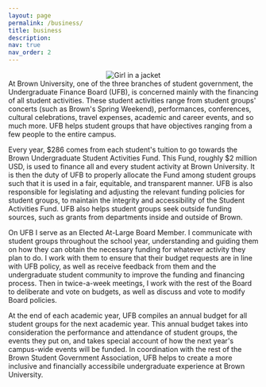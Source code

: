```yaml
---
layout: page
permalink: /business/
title: business
description:
nav: true
nav_order: 2
---
```

<center><img src="https://johanndizon.github.io/assets/img/123.jpg" alt="Girl in a jacket"></center>
At Brown University, one of the three branches of student government, the Undergraduate Finance Board (UFB), is concerned mainly with the financing of all student activities. These student activities range from student groups' concerts (such as Brown's Spring Weekend), performances, conferences, cultural celebrations, travel expenses, academic and career events, and so much more. UFB helps student groups that have objectives ranging from a few people to the entire campus.

Every year, $286 comes from each student's tuition to go towards the Brown Undergraduate Student Activities Fund. This Fund, roughly $2 million USD, is used to finance all and every student activity at Brown University. It is then the duty of UFB to properly allocate the Fund among student groups such that it is used in a fair, equitable, and transparent manner. UFB is also responsible for legislating and adjusting the relevant funding policies for student groups, to maintain the integrity and accessibility of the Student Activities Fund. UFB also helps student groups seek outside funding sources, such as grants from departments inside and outside of Brown.

On UFB I serve as an Elected At-Large Board Member. I communicate with student groups throughout the school year, understanding and guiding them on how they can obtain the necessary funding for whatever activity they plan to do. I work with them to ensure that their budget requests are in line with UFB policy, as well as receive feedback from them and the undergraduate student community to improve the funding and financing process. Then in twice-a-week meetings, I work with the rest of the Board to deliberate and vote on budgets, as well as discuss and vote to modify Board policies.

At the end of each academic year, UFB compiles an annual budget for all student groups for the next academic year. This annual budget takes into consideration the performance and attendance of student groups, the events they put on, and takes special account of how the next year's campus-wide events will be funded. In coordination with the rest of the Brown Student Government Association, UFB helps to create a more inclusive and financially accessibile undergraduate experience at Brown University.
